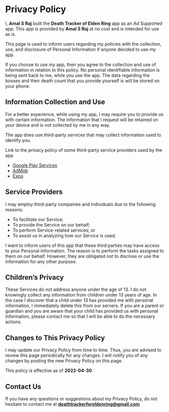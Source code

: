 # Privacy Policy

I, **Amal S Raj** built the **Death Tracker of Elden Ring** app as an Ad Supported app. This app is provided by **Amal S Raj** at no cost and is intended for use as is.

This page is used to inform users regarding my policies with the collection, use, and disclosure of Personal Information if anyone decided to use my app.

If you choose to use my app, then you agree to the collection and use of information in relation to this policy. No personal identifiable information is being sent back to me, while you use the app. The data regarding the bosses and their death count that you provide yourself is will be stored on your phone.

## Information Collection and Use

For a better experience, while using my app, I may require you to provide us with certain information. The information that I request will be retained on your device and is not collected by me in any way.

The app does use third-party services that may collect information used to identify you.

Link to the privacy policy of some third-party service providers used by the app

*   [Google Play Services](https://www.google.com/policies/privacy/)
*   [AdMob](https://support.google.com/admob/answer/6128543?hl=en)
*   [Expo](https://expo.io/privacy)

## Service Providers

I may employ third-party companies and individuals due to the following reasons:

*   To facilitate our Service;
*   To provide the Service on our behalf;
*   To perform Service-related services; or
*   To assist us in analyzing how our Service is used.

I want to inform users of this app that these third parties may have access to your Personal Information. The reason is to perform the tasks assigned to them on our behalf. However, they are obligated not to disclose or use the information for any other purpose.

## Children’s Privacy

These Services do not address anyone under the age of 13. I do not knowingly collect any information from children under 13 years of age. In the case I discover that a child under 13 has provided me with personal information, I immediately delete this from our servers. If you are a parent or guardian and you are aware that your child has provided us with personal information, please contact me so that I will be able to do the necessary actions.

## Changes to This Privacy Policy

I may update our Privacy Policy from time to time. Thus, you are advised to review this page periodically for any changes. I will notify you of any changes by posting the new Privacy Policy on this page.

This policy is effective as of **2022-04-30**

## Contact Us

If you have any questions or suggestions about my Privacy Policy, do not hesitate to contact me at **deathtrackerforeldenring@gmail.com**
